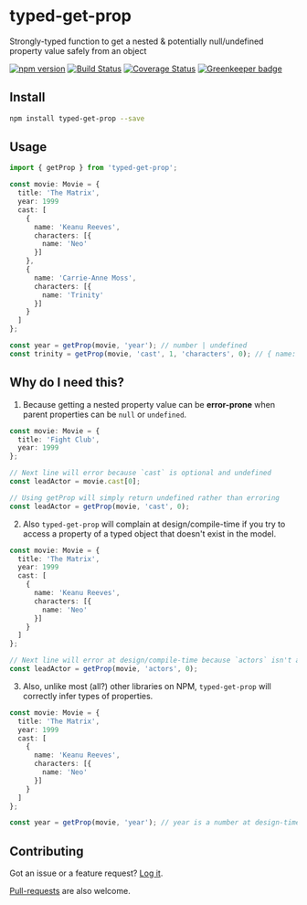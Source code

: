 # typed-get-prop
Strongly-typed function to get a nested & potentially null/undefined property value safely from an object

[![npm version](https://badge.fury.io/js/typed-get-prop.svg)](https://badge.fury.io/js/typed-get-prop)
[![Build Status](https://travis-ci.org/tomSawkins/typed-get-prop.svg?branch=master)](https://travis-ci.org/tomSawkins/typed-get-prop)
[![Coverage Status](https://coveralls.io/repos/github/tomSawkins/typed-get-prop/badge.svg?branch=master)](https://coveralls.io/github/tomSawkins/typed-get-prop?branch=master) [![Greenkeeper badge](https://badges.greenkeeper.io/tomSawkins/typed-get-prop.svg)](https://greenkeeper.io/)

## Install
```sh
npm install typed-get-prop --save
```

## Usage
```typescript
import { getProp } from 'typed-get-prop';

const movie: Movie = {
  title: 'The Matrix',
  year: 1999
  cast: [
    {
      name: 'Keanu Reeves',
      characters: [{
        name: 'Neo'
      }]
    },
    {
      name: 'Carrie-Anne Moss',
      characters: [{
        name: 'Trinity'
      }]
    }
  ]
};

const year = getProp(movie, 'year'); // number | undefined
const trinity = getProp(movie, 'cast', 1, 'characters', 0); // { name: string }
```

## Why do I need this?
1. Because getting a nested property value can be **error-prone** when parent properties can be `null` or `undefined`.

```typescript
const movie: Movie = {
  title: 'Fight Club',
  year: 1999
};

// Next line will error because `cast` is optional and undefined
const leadActor = movie.cast[0];

// Using getProp will simply return undefined rather than erroring
const leadActor = getProp(movie, 'cast', 0);
```

2. Also `typed-get-prop` will complain at design/compile-time if you try to access a property of a typed object that doesn't exist in the model.

```typescript
const movie: Movie = {
  title: 'The Matrix',
  year: 1999
  cast: [
    {
      name: 'Keanu Reeves',
      characters: [{
        name: 'Neo'
      }]
    }
  ]
};

// Next line will error at design/compile-time because `actors` isn't a property on the Movie type. It should be `cast`.
const leadActor = getProp(movie, 'actors', 0);
```

3. Also, unlike most (all?) other libraries on NPM, `typed-get-prop` will correctly infer types of properties.

```typescript
const movie: Movie = {
  title: 'The Matrix',
  year: 1999
  cast: [
    {
      name: 'Keanu Reeves',
      characters: [{
        name: 'Neo'
      }]
    }
  ]
};

const year = getProp(movie, 'year'); // year is a number at design-time
```

## Contributing
Got an issue or a feature request? [Log it](https://github.com/tomSawkins/typed-get-prop/issues).

[Pull-requests](https://github.com/tomSawkins/typed-get-prop/pulls) are also welcome.
